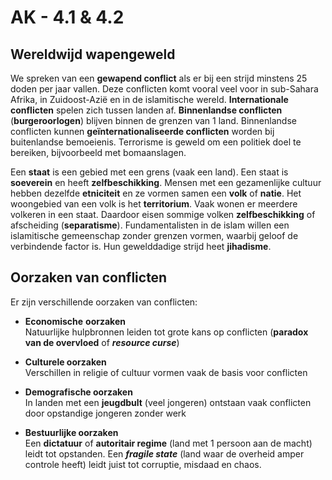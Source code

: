 # AK - 4.1 & 4.2

## Wereldwijd wapengeweld

We spreken van een **gewapend conflict** als er bij een strijd minstens 25 doden per jaar vallen. Deze conflicten komt vooral veel voor in sub-Sahara Afrika, in Zuidoost-Azië en in de islamitische wereld. **Internationale conflicten** spelen zich tussen landen af. **Binnenlandse conflicten** (**burgeroorlogen**) blijven binnen de grenzen van 1 land. Binnenlandse conflicten kunnen **geïnternationaliseerde conflicten** worden bij buitenlandse bemoeienis. Terrorisme is geweld om een politiek doel te bereiken, bijvoorbeeld met bomaanslagen.

Een **staat** is een gebied met een grens (vaak een land). Een staat is **soeverein** en heeft **zelfbeschikking**. Mensen met een gezamenlijke cultuur hebben dezelfde **etniciteit** en ze vormen samen een **volk** of **natie**. Het woongebied van een volk is het **territorium**. Vaak wonen er meerdere volkeren in een staat. Daardoor eisen sommige volken **zelfbeschikking** of afscheiding (**separatisme**). Fundamentalisten in de islam willen een islamitische gemeenschap zonder grenzen vormen, waarbij geloof de verbindende factor is. Hun gewelddadige strijd heet **jihadisme**.

## Oorzaken van conflicten

Er zijn verschillende oorzaken van conflicten:

- **Economische** **oorzaken**  
  Natuurlijke hulpbronnen leiden tot grote kans op conflicten (**paradox van de overvloed** of ***resource curse***)

- **Culturele oorzaken**  
  Verschillen in religie of cultuur vormen vaak de basis voor conflicten

- **Demografische oorzaken**  
  In landen met een **jeugdbult** (veel jongeren) ontstaan vaak conflicten door opstandige jongeren zonder werk

- **Bestuurlijke oorzaken**  
  Een **dictatuur** of **autoritair regime** (land met 1 persoon aan de macht) leidt tot opstanden. Een ***fragile state*** (land waar de overheid amper controle heeft) leidt juist tot corruptie, misdaad en chaos.

